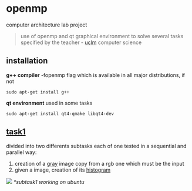 # openmp
computer architecture lab project 
> use of openmp and qt graphical environment to solve several tasks specified by the teacher - [uclm](https://www.uclm.es/) computer science

## installation
**g++ compiler** -fopenmp flag which is available in all  major distributions, if not
```
sudo apt-get install g++
```
**qt environment** used in some tasks 
```
sudo apt-get install qt4-qmake libqt4-dev
```

## [task1](/reqs/task1.pdf) 
divided into two differents subtasks each of one tested in a sequential and parallel way:
1. creation of a [gray][g] image copy from a rgb one which must be the input
2. given a image, creation of its [histogram][h]

![](/files/graya.gif)
_*subtask1 working on ubuntu_

[g]: https://github.com/jupcan/openmp/tree/master/graya
[h]: https://github.com/jupcan/openmp/tree/master/histogram
